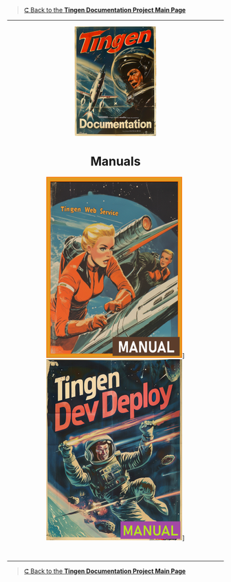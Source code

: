 <!-- u250812 -->

> [⮈ Back to the **Tingen Documentation Project Main Page**](../README.md)

***

<div align="center">

  ![logo](../.github/img/logo/TngnDocProj-194x254.png)

# Manuals

  [![Tingen Web Service Manual](/.github/img/logo/man/TngnDocProj-TngnWsvcMan-316x420.png)](./tngnwsvc/)]
  [![Tingen DevDeploy Manual](/.github/img/logo/man/TngnDocProj-TngnDvdpMan-320x420.png)](./tngndvdp/)]

</div>

<br>

***

> [⮈ Back to the **Tingen Documentation Project Main Page**](../README.md)

